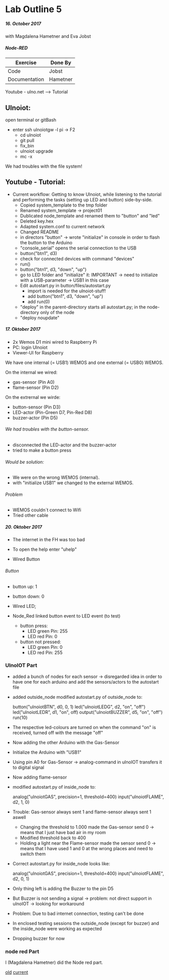 # Lab Outline 5
##### 16. October 2017
with Magdalena Hametner and Eva Jobst

##### Node-RED

| Exercise                | Done By           |
|----------               |-------------      |
| Code                    | Jobst             |
| Documentation           | Hametner          |

Youtube - ulno.net --> Tutorial

## Ulnoiot:
open terminal or gitBash
- enter ssh ulnoiotgw -l pi -> F2
  - cd ulnoiot
  - git pull
  - fix_bin
  - ulnoiot upgrade
  - mc -x

 We had troubles with the file system!

## Youtube - Tutorial:
- Current workflow: Getting to know Ulnoiot, while listening to the tutorial and performing the tasks (setting up LED and button) side-by-side.
  - Copied system_template to the tmp folder
  - Renamed system_template -> project01
  - Dublicated node_template and renamed them to "button" and "led"
  - Deleted key.hex
  - Adapted system.conf to current network
  - Changed README
  - in directors "button" -> wrote "initialize" in console in order to flash the button to the Arduino
  - "console_serial" opens the serial connection to the USB
  - button("btn1", d3)
  - check for connected devices with command "devices"
  - run()
  - button("btn1", d3, "down", "up")
  - go to LED folder and "initialize" it: IMPORTANT -> need to initialize with a USB-parameter -> USB1 in this case
  - Edit autostart.py in button/files/autostart.py
    - import is needed for the ulnoiot-stuff!
    - add button("btn1", d3, "down", "up")
    - add run(0)
  - "deploy" in the parent-directory starts all autostart.py; in the node-directory only of the node
  - "deploy noupdate"

##### 17. Oktober 2017
- 2x Wemos D1 mini wired to Raspberry Pi
- PC: login Ulnoiot
- Viewer-UI for Raspberry

We have one internal (= USB1) WEMOS and one external (= USB0) WEMOS.

On the internal we wired: <kurzes Kabel>
- gas-sensor (Pin A0)
- flame-sensor (Pin D2)

On the extrernal we wirde: <langes Kabel>
- button-sensor (Pin D3)
- LED-actor (Pin-Green D7, Pin-Red D8)
- buzzer-actor (Pin D5)

###### We had troubles with the button-sensor.
- disconnected the LED-actor and the buzzer-actor
- tried to make a button press

###### Would be solution:
- We were on the wrong WEMOS (internal).
- with "initialize USB1" we changed to the external WEMOS.

###### Problem
- WEMOS couldn´t connect to Wifi
- Tried other cable

##### 20. Oktober 2017
- The internet in the FH was too bad
- To open the help enter "uhelp"


- Wired Button

###### Button
- button up: 1
- button down: 0

- Wired LED;
- Node_Red linked button event to LED event (to test)
  - button press:
    - LED green Pin: 255
    - LED red Pin: 0
  - button not pressed:
    - LED green Pin: 0
    - LED red Pin: 255

### UlnoIOT Part
- added a bunch of nodes for each sensor -> disregarded idea in order to have one for each arduino and add the sensors/actors to the autostart file
- added outside_node
  modified autostart.py of outside_node to:

    button("ulnoiotBTN", d0, 0, 1)
    led("ulnoiotLEDG", d2, "on", "off")
    led("ulnoiotLEDR", d1, "on", off)
    output("ulnoiotBUZZER", d5, "on", "off")
    run(10)

- The respective led-colours are turned on when the command "on" is received, turned off with the message "off"

- Now adding the other Arduino with the Gas-Sensor
- Initialize the Arduino with "USB1"
- Using pin A0 for Gas-Sensor -> analog-command in ulnoIOT transfers it to digital signal
- Now adding flame-sensor
- modified autostart.py of inside_node to:


    analog("ulnoiotGAS", precision=1, threshold=400)
    input("ulnoiotFLAME", d2, 1, 0)


- Trouble: Gas-sensor always sent 1 and flame-sensor always sent 1 aswell
  - Changing the threshold to 1.000 made the Gas-sensor send 0 -> means that I just have bad air in my room
  - Modified threshold back to 400
  - Holding a light near the Flame-sensor made the sensor send 0 -> means that I have used 1 and 0 at the wrong places and need to switch them

- Correct autostart.py for inside_node looks like:


    analog("ulnoiotGAS", precision=1, threshold=400)
    input("ulnoiotFLAME", d2, 0, 1)  


- Only thing left is adding the Buzzer to the pin D5
- But Buzzer is not sending a signal -> problem: not direct support in ulnoIOT -> looking for workaround
- Problem: Due to bad internet connection, testing can't be done
- In enclosed testing sessions the outside_node (except for buzzer) and the inside_node were working as expected
- Dropping buzzer for now

### node red Part
I (Magdalena Hametner) did the Node red part.

[old](https://github.com/EvaJobst/IOT_HametnerJobst/blob/master/Projects/Project_1/node-red.txt)
[current](https://github.com/EvaJobst/IOT_HametnerJobst/blob/master/Projects/Project_1/current.txt)
